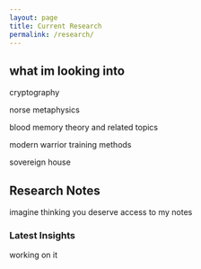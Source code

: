 ```yaml
---
layout: page
title: Current Research
permalink: /research/
---
```

## what im looking into

cryptography

norse metaphysics

blood memory theory and related topics

modern warrior training methods

sovereign house

## Research Notes
imagine thinking you deserve access to my notes
### Latest Insights
working on it
